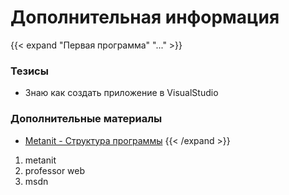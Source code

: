 # Дополнительная информация

[Первая программа]:----------------------------------------------------------

{{< expand "Первая программа" "..." >}}
### Тезисы

- Знаю как создать приложение в VisualStudio

### Дополнительные материалы

- [Metanit - Структура программы](https://metanit.com/sharp/tutorial/1.5.php)
{{< /expand >}}

1. metanit
2. professor web
3. msdn